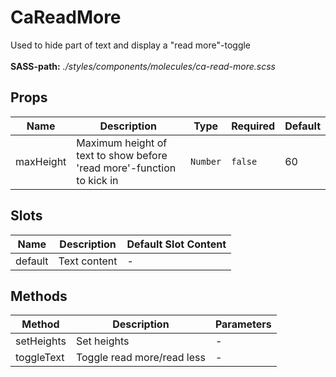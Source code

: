 # CaReadMore

Used to hide part of text and display a "read more"-toggle<br><br> **SASS-path:** _./styles/components/molecules/ca-read-more.scss_

## Props

<!-- @vuese:CaReadMore:props:start -->
|Name|Description|Type|Required|Default|
|---|---|---|---|---|
|maxHeight|Maximum height of text to show before 'read more'-function to kick in|`Number`|`false`|60|

<!-- @vuese:CaReadMore:props:end -->


## Slots

<!-- @vuese:CaReadMore:slots:start -->
|Name|Description|Default Slot Content|
|---|---|---|
|default|Text content|-|

<!-- @vuese:CaReadMore:slots:end -->


## Methods

<!-- @vuese:CaReadMore:methods:start -->
|Method|Description|Parameters|
|---|---|---|
|setHeights|Set heights|-|
|toggleText|Toggle read more/read less|-|

<!-- @vuese:CaReadMore:methods:end -->


